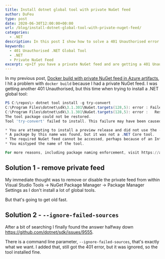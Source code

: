 ```yaml
---
title: Install dotnet global tool with private NuGet feed
author: DuFeu
type: post
date: 2020-06-30T12:00:00+00:00
url: /blog/install-dotnet-global-tool-with-private-nuget-feed/
categories:
  - .NET
description: In this post I show how to solve a 401 Unauthorised error while installing a .NET Global Tool and you have a private NuGet feed.
keywords:
  - 401 Unauthorised .NET Global Tool
  - .NET
  - Private NuGet Feed
excerpt: <p>If you have a private NuGet feed and are getting a 401 Unauthorised while trying to install a .NET Global Tool, you're not alone.</p><p>Thankfully there's an easier way to solve it than removing your feed each time.</p>
---
```


In my previous post, [Docker build with private NuGet feed in Azure artifacts](/blog/docker-build-with-private-nuget-feed-in-azure-artifacts), I hit a problem with `docker build` because I had a private NuGet feed. I was getting another 401 Unauthorised, but this time when trying to install a .NET global tool:

```powershell
PS C:\repos\> dotnet tool install -g try-convert
C:\Program Files\dotnet\sdk\3.1.301\NuGet.targets(128,5): error : Failed to retrieve information about 'try-convert' from remote source 'https://anon.pkgs.visualstudio.com/_packaging/d003748e-3a85-4636-976d-52ce64121599/nuget/v3/flat2/try-convert/index.json'. [C:\anon\restore.csproj]
C:\Program Files\dotnet\sdk\3.1.301\NuGet.targets(128,5): error :   Response status code does not indicate success: 401 (Unauthorized). [C:\anon\restore.csproj]
The tool package could not be restored.
Tool 'try-convert' failed to install. This failure may have been caused by:

* You are attempting to install a preview release and did not use the --version option to specify the version.
* A package by this name was found, but it was not a .NET Core tool.
* The required NuGet feed cannot be accessed, perhaps because of an Internet connection problem.
* You mistyped the name of the tool.

For more reasons, including package naming enforcement, visit https://aka.ms/failure-installing-tool
```

## Solution 1 - remove private feed

My immediate thought was to remove or disable the private feed from within Visual Studio Tools -> NuGet Package Manager -> Package Manager Settings as I don't install a lot of global tools.

But that's going to get old fast.

## Solution 2 - `--ignore-failed-sources`

After a bit of searching I finally found the answer halfway down <https://github.com/dotnet/sdk/issues/9555>.

There is a command line parameter, `--ignore-failed-sources`, that's exactly what we want. I added that, still got the 401 error, but it was ignored, so the tool installed fine.

